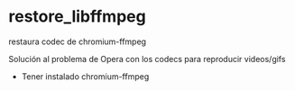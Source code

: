 # restore_libffmpeg
restaura codec de chromium-ffmpeg

Solución al problema de Opera con los codecs para reproducir videos/gifs

- Tener instalado chromium-ffmpeg
